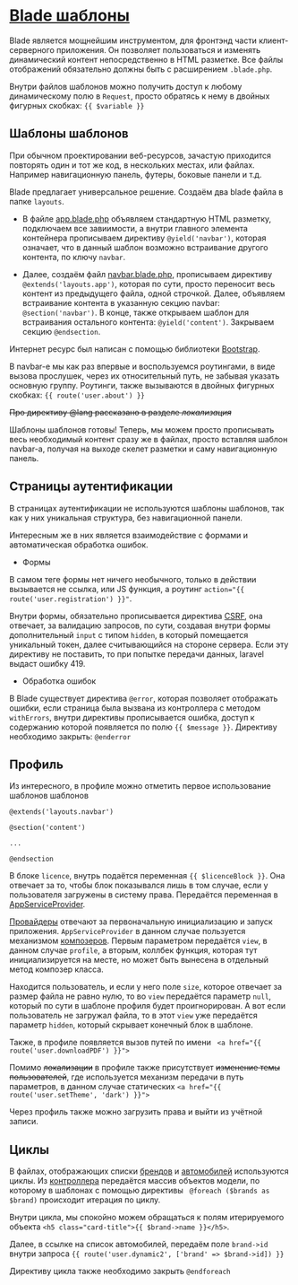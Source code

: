 # [Blade шаблоны](https://laravel.com/docs/9.x/blade#main-content)

Blade является мощнейшим инструментом, для фронтэнд части клиент-серверного приложения. Он позволяет пользоваться и изменять динамический контент непосредственно в HTML разметке. Все файлы отображений обязательно должны быть с расширением ```.blade.php```.

Внутри файлов шаблонов можно получить доступ к любому динамическому полю в ```Request```, просто обратясь к нему в двойных фигурных скобках: ```{{ $variable }}```

## Шаблоны шаблонов

При обычном проектировании веб-ресурсов, зачастую приходится повторять один и тот же код, в нескольких местах, или файлах. Например навигационную панель, футеры, боковые панели и т.д.

Blade предлагает универсальное решение. Создаём два blade файла в папке ```layouts```.

- В файле [app.blade.php](https://github.com/DavidaaWoW/LaravelCarServiceApplication/blob/main/resources/views/layouts/app.blade.php) объявляем стандартную HTML разметку, подключаем все завиимости, а внутри главного элемента контейнера прописываем директиву ```@yield('navbar')```, которая означает, что в данный шаблон возможно встраивание другого контента, по ключу ```navbar```.

- Далее, создаём файл [navbar.blade.php](https://github.com/DavidaaWoW/LaravelCarServiceApplication/blob/main/resources/views/layouts/navbar.blade.php), прописываем директиву ```@extends('layouts.app')```, которая по сути, просто переносит весь контент из предыдущего файла, одной строчкой. Далее, объявляем встраивание контента в указанную секцию navbar: ```@section('navbar')```. В конце, также открываем шаблон для встраивания остального контента: ```@yield('content')```. Закрываем секцию ```@endsection```.

Интернет ресурс был написан с помощью библиотеки [Bootstrap](https://getbootstrap.com/docs/5.2/getting-started/introduction/).

В navbar-е мы как раз впервые и воспользуемся роутингами, в виде вызова прослушек, через их относительный путь, не забывая указать основную группу. Роутинги, также вызываются в двойных фигурных скобках: ```{{ route('user.about') }}```

~~Про директиву @lang рассказано в разделе *локализация*~~

Шаблоны шаблонов готовы! Теперь, мы можем просто прописывать весь необходимый контент сразу же в файлах, просто вставляя шаблон navbar-а, получая на выходе скелет разметки и саму навигационную панель.

## Страницы аутентификации

В страницах аутентификации не используются шаблоны шаблонов, так как у них уникальная структура, без навигационной панели.

Интересным же в них является взаимодействие с формами и автоматическая обработка ошибок.

- Формы

В самом теге формы нет ничего необычного, только в действии вызывается не ссылка, или JS функция, а роутинг ```action="{{ route('user.registration') }}"```.

Внутри формы, обязательно прописывается директива [CSRF](https://laravel.com/docs/9.x/csrf#main-content), она отвечает, за валидацию запросов, по сути, создавая внутри формы дополнительный ```input``` с типом ```hidden```, в который помещается уникальный токен, далее считывающийся на стороне сервера. Если эту директиву не поставить, то при попытке передачи данных, laravel выдаст ошибку 419.

- Обработка ошибок

В Blade существует директива ```@error```, которая позволяет отображать ошибки, если страница была вызвана из контроллера с методом ```withErrors```, внутри директивы прописывается ошибка, доступ к содержанию которой появляется по полю ```{{ $message }}```. Директиву необходимо закрыть: ```@enderror```

## Профиль

Из интересного, в профиле можно отметить первое использование шаблонов шаблонов 
```
@extends('layouts.navbar')

@section('content')

...

@endsection
```

В блоке ```licence```, внутрь подаётся переменная ```{{ $licenceBlock }}```. Она отвечает за то, чтобы блок показывался лишь в том случае, если у пользователя загружены в систему права. Передаётся переменная в [AppServiceProvider](https://github.com/DavidaaWoW/LaravelCarServiceApplication/blob/main/app/Providers/AppServiceProvider.php).

[Провайдеры](https://laravel.com/docs/9.x/providers#main-content) отвечают за первоначальную инициализацию и запуск приложения. ```AppServiceProvider``` в данном случае пользуется механизмом [композеров](https://laravel.com/docs/9.x/views#view-composers). Первым параметром передаётся ```view```, в данном случае ```profile```, а вторым, коллбек функция, которая тут инициализируется на месте, но может быть вынесена в отдельный метод композер класса.

Находится пользователь, и если у него поле ```size```, которое отвечает за размер файла не равно нулю, то во ```view``` передаётся параметр ```null```, который по сути в шаблоне профиля будет проигнорирован. А вот если пользователь не загружал файла, то в этот ```view``` уже передаётся параметр ```hidden```, который скрывает конечный блок в шаблоне.

Также, в профиле появляется вызов путей по имени ``` <a href="{{ route('user.downloadPDF') }}">```

Помимо ~~локализации~~ в профиле также присутствует ~~изменение темы пользователей~~, где используется механизм передачи в путь параметров, в данном случае статических ```<a href="{{ route('user.setTheme', 'dark') }}">```

Через профиль также можно загрузить права и выйти из учётной записи.

## Циклы

В файлах, отображающих списки [брендов](https://github.com/DavidaaWoW/LaravelCarServiceApplication/blob/main/resources/views/dynamic1.blade.php) и [автомобилей](https://github.com/DavidaaWoW/LaravelCarServiceApplication/blob/main/resources/views/dynamic2.blade.php) используются циклы. Из [контроллера](https://github.com/DavidaaWoW/LaravelCarServiceApplication/blob/main/app/Http/Controllers/BrandController.php) передаётся массив объектов модели, по которому в шаблонах с помощью директивы ``` @foreach ($brands as $brand)``` происходит итерация по циклу.

Внутри цикла, мы спокойно можем обращаться к полям итерируемого объекта ```<h5 class="card-title">{{ $brand->name }}</h5>```.

Далее, в ссылке на список автомобилей, передаём поле ```brand->id``` внутри запроса ```{{ route('user.dynamic2', ['brand' => $brand->id]) }}```

Директиву цикла также необходимо закрыть ```@endforeach```
